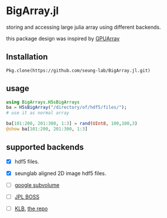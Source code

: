 # BigArray.jl
storing and accessing large julia array using different backends.

this package design was inspired by [GPUArray](https://github.com/JuliaGPU/GPUArrays.jl)

## Installation
    Pkg.clone(https://github.com/seung-lab/BigArray.jl.git)
    
## usage

```julia
using BigArrays.H5sBigArrays
ba = H5sBigArray("/directory/of/hdf5/files/");
# use it as normal array

ba[101:200, 201:300, 1:3] = rand(UInt8, 100,100,3)
@show ba[101:200, 201:300, 1:3]
```
   
## supported backends
- [x] hdf5 files. 

- [x] seunglab aligned 2D image hdf5 files.

- [ ] [google subvolume](https://developers.google.com/brainmaps/v1beta2/rest/v1beta2/volumes/subvolume)

- [ ] [JPL BOSS](https://github.com/jhuapl-boss)

- [ ] [KLB](http://www.nature.com/nprot/journal/v10/n11/abs/nprot.2015.111.html), [the repo](https://bitbucket.org/fernandoamat/keller-lab-block-filetype)
